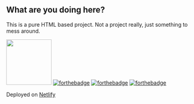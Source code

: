 ## What are you doing here?

This is a pure HTML based project. Not a project really, just something to mess around.

<img src="https://forthebadge.com/images/badges/uses-badges.svg" width="120"></img> [![forthebadge](https://forthebadge.com/images/badges/does-not-contain-treenuts.svg)](https://forthebadge.com) [![forthebadge](https://forthebadge.com/images/badges/just-plain-nasty.svg)](https://forthebadge.com) [![forthebadge](https://forthebadge.com/images/badges/mom-made-pizza-rolls.svg)](https://forthebadge.com)

Deployed on [Netlify](https://ivanescuin.netlify.com/) 

